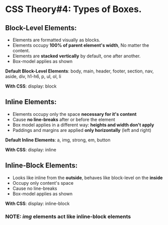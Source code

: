 # CSS Theory#4: Types of Boxes.

## Block-Level Elements:

- Elements are formatted visually as blocks.
- Elements occupy **100% of parent element's width**, No matter the content.
- Elements are **stacked vertically** by default, one after another.
- Box-model applies as shown

**Default Block-Level Elements**: body, main, header, footer, section, nav, aside, div, h1-h6, p, ul, ol, li

**With CSS**: display: block

## Inline Elements:

- Elements occupy only the space **necessary for it's content**
- Cause **no line-breaks** after or before the element
- Box model applies in a different way: **heights and width don't apply**
- Paddings and margins are applied **only horizontally** (left and right)

**Default Inline Elements**: a, img, strong, em, button

**With CSS**: display: inline

## Inline-Block Elements:

- Looks like inline from the **outside**, behaves like block-level on the **inside**
- Occupy only content's space
- Cause no line-breaks
- Box-model applies as shown

**With CSS**: display: inline-block

### NOTE: _img_ elements act like inline-block elements
